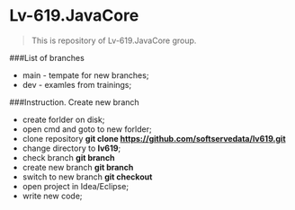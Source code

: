# Lv-619.JavaCore

> This is repository of Lv-619.JavaCore group.

###List of branches

- main - tempate for new branches;
- dev - examles from trainings;

###Instruction. Create new branch

- create forlder on disk;
- open cmd and goto to new forlder;
- clone repository **git clone https://github.com/softservedata/lv619.git**
- change directory to **lv619**;
- check branch **git branch**
- create new branch **git branch <NAME>**
- switch to new branch **git checkout <NAME>**
- open project in Idea/Eclipse;
- write new code;
